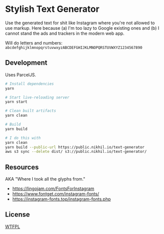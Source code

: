 # Stylish Text Generator

Use the generated text for shit like Instagram where you're not allowed to use markup. Here because (a) I'm too lazy to Google existing ones and (b) I cannot stand the ads and trackers in the modern web app. 

Will do letters and numbers: `abcdefghijklmnopqrstuvwxyzABCDEFGHIJKLMNOPQRSTUVWXYZ1234567890`

## Development

Uses ParcelJS.

```bash
# Install dependencies
yarn

# Start live-reloading server
yarn start

# Clean built artifacts
yarn clean

# Build
yarn build

# I do this with
yarn clean
yarn build --public-url https://public.nikhil.io/text-generator
aws s3 sync --delete dist/ s3://public.nikhil.io/text-generator/
```

## Resources

AKA "Where I took all the glyphs from."

* https://lingojam.com/FontsForInstagram
* https://www.fontget.com/instagram-fonts/
* https://instagram-fonts.top/instagram-fonts.php

## License 

[WTFPL](http://www.wtfpl.net/)
